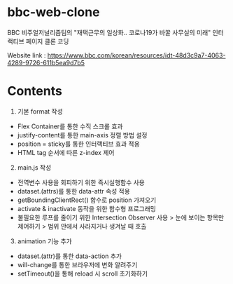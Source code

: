# bbc-web-clone
BBC 비주얼저널리즘팀의 "재택근무의 일상화.. 코로나19가 바꿀 사무실의 미래" 인터랙티브 페이지 클론 코딩

Website link : https://www.bbc.com/korean/resources/idt-48d3c9a7-4063-4289-9726-611b5ea9d7b5

# Contents
1. 기본 format 작성
 - Flex Container를 통한 수직 스크롤 효과
 - justify-content를 통한 main-axis 정렬 방법 설정
 - position = sticky를 통한 인터랙티브 효과 적용
 - HTML tag 순서에 따른 z-index 제어

 2. main.js 작성
 - 전역변수 사용을 회피하기 위한 즉시실행함수 사용
 - dataset.(attrs)를 통한 data-attr 속성 적용
 - getBoundingClientRect() 함수로 position 가져오기
 - activate & inactivate 동작을 위한 함수형 프로그래밍
 - 불필요한 루프를 줄이기 위한 Intersection Observer 사용
       > 눈에 보이는 항목만 제어하기
       > 범위 안에서 사라지거나 생겨날 때 호출

 3. animation 기능 추가
 - dataset.(attr)를 통한 data-action 추가
 - will-change를 통한 브라우저에 변화 알려주기
 - setTimeout()을 통해 reload 시 scroll 초기화하기
